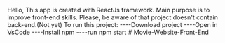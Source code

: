 Hello, This app is created with ReactJs framework.
Main purpose is to improve front-end skills.
Please, be aware of that project doesn't contain back-end.(Not yet)
To run this project:
----Download project
----Open in VsCode
----Install npm 
----run npm start
#   M o v i e - W e b s i t e - F r o n t - E n d  
 